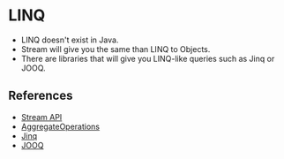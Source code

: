# LINQ

* LINQ doesn't exist in Java.
* Stream will give you the same than LINQ to Objects.
* There are libraries that will give you LINQ-like queries such as Jinq or JOOQ.

## References

* [Stream API](http://docs.oracle.com/javase/8/docs/api/java/util/stream/package-summary.html)
* [AggregateOperations](http://docs.oracle.com/javase/tutorial/collections/streams/index.html)
* [Jinq](http://www.jinq.org/)
* [JOOQ](http://www.jooq.org/)

